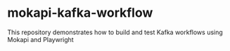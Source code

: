 # mokapi-kafka-workflow
This repository demonstrates how to build and test Kafka workflows using Mokapi and Playwright
